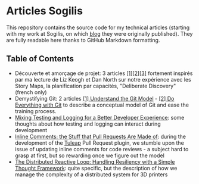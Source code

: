 Articles Sogilis
================

This repository contains the source code for my technical articles (starting with my work at Sogilis, on which [blog](http://blog.sogilis.com) they were originally published). They are fully readable here thanks to GitHub Markdown formatting.

Table of Contents
-----------------

- Découverte et amorçage de projet: 3 articles [[1]](capabilities_fr/article_storymap.md)[[2]](capabilities_fr/article_capabilities.md)[[3]](capabilities_fr/article_capabilities_lessons.md) fortement inspirés par ma lecture de Liz Keogh et Dan North sur notre expérience avec les Story Maps, la planification par capacités, "Deliberate Discovery" (french only)
- Demystifying Git: 2 articles [[1] Understand the Git Model](demystifying%20git/demystifying_git1.md) - [[2] Do Everything with Git](demystifying%20git/demystifying_git2.md) to describe a conceptual model of Git and ease the training process.
- [Mixing Testing and Logging for a Better Developer Experience](testing_logging/testing_logging.md): some thoughts about how testing and logging can interact during development
- [Inline Comments: the Stuff that Pull Requests Are Made of](pull_requests_and_inline_comments/pull_requests_and_inline_comments.md): during the development of the [Tuleap](https://www.tuleap.org/) Pull Request plugin, we stumble upon the issue of updating inline comments for code reviews - a subject hard to grasp at first, but so rewarding once we figure out the model
- [The Distributed Reactive Loop: Handling Resiliency with a Simple Thought Framework](distributed_reactive_loop/distributed_reactive_loop.md): quite specific, but the description of how we manage the complexity of a distributed system for  3D printers

